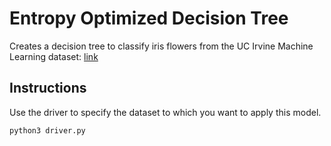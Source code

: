 # Entropy Optimized Decision Tree

Creates a decision tree to classify iris flowers from the UC Irvine Machine Learning dataset: [link](https://archive.ics.uci.edu/ml/machine-learning-databases/iris/)

## Instructions

Use the driver to specify the dataset to which you want to apply this model.

`python3 driver.py`
